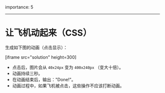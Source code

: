 importance: 5

---

# 让飞机动起来（CSS）

生成如下图的动画（点击显示）：

[iframe src="solution" height=300]

- 点击后，图片会从 `40x24px` 变为 `400x240px` （变大十倍）。
- 动画持续三秒。
- 在动画结束后，输出："Done!"。
- 动画过程中，如果飞机被点击，这些操作不应该打断动画。
